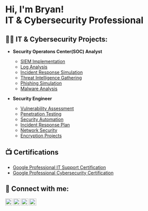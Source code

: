 <h1>Hi, I'm Bryan! <br/>IT</a> & Cybersecurity Professional</a> </a></h1>

<h2>👨‍💻 IT & Cybersecurity Projects:</h2>

- <b>Security Operatons Center(SOC) Analyst</b>

  - [SIEM Implementation](https://github.com/joshmadakor1/4chan-Image-Analysis-Middleware-C964) <b><i></b></i>
  - [Log Analysis](https://github.com/joshmadakor1/4chan-Image-Analysis-Middleware-C964) <b><i></b></i>
  - [Incident Response Simulation](https://github.com/joshmadakor1/4chan-Image-Analysis-Middleware-C964) <b><i></b></i>
  - [Threat Intelligence Gathering ](https://github.com/joshmadakor1/4chan-Image-Analysis-Middleware-C964) <b><i></b></i>
  - [Phishing Simulation](https://github.com/joshmadakor1/4chan-Image-Analysis-Middleware-C964) <b><i></b></i>
  - [Malware Analysis](https://github.com/joshmadakor1/4chan-Image-Analysis-Middleware-C964) <b><i></b></i>
- <b>Security Engineer</b>

  - [Vulnerability Assessment](https://github.com/joshmadakor1/4chan-Image-Analysis-Middleware-C964) <b><i></b></i>
  - [Penetration Testing](https://github.com/joshmadakor1/4chan-Image-Analysis-Middleware-C964) <b><i></b></i>
  - [Security Automation](https://github.com/joshmadakor1/4chan-Image-Analysis-Middleware-C964) <b><i></b></i>
  - [Incident Response Plan](https://github.com/joshmadakor1/4chan-Image-Analysis-Middleware-C964) <b><i></b></i>
  - [Network Security](https://github.com/joshmadakor1/4chan-Image-Analysis-Middleware-C964) <b><i></b></i>
  - [Encryption Projects](https://github.com/joshmadakor1/4chan-Image-Analysis-Middleware-C964) <b><i></b></i>


<h2>📺 Certifications</h2>

- [Google Professional IT Support Certification](https://www.youtube.com/watch?v=a83ASGn_V_s)
- [Google Professional Cybersecurity Certification](https://www.youtube.com/watch?v=uHy3oM7NnoU)


<h2> 🤳 Connect with me:</h2>

[<img align="left" alt="JoshMadakor | YouTube" width="22px" src="https://cdn.jsdelivr.net/npm/simple-icons@v3/icons/youtube.svg" />][youtube]
[<img align="left" alt="JoshMadakor | Twitter" width="22px" src="https://cdn.jsdelivr.net/npm/simple-icons@v3/icons/twitter.svg" />][twitter]
[<img align="left" alt="JoshMadakor | LinkedIn" width="22px" src="https://cdn.jsdelivr.net/npm/simple-icons@v3/icons/linkedin.svg" />][linkedin]
[<img align="left" alt="JoshMadakor | Instagram" width="22px" src="https://cdn.jsdelivr.net/npm/simple-icons@v3/icons/instagram.svg" />][instagram]

[twitter]: https://twitter.com/joshmadakor
[youtube]: https://www.youtube.com/c/joshmadakor
[instagram]: https://www.instagram.com/joshmadakor/
[linkedin]: https://linkedin.com/in/joshmadakor

<!--
**joshmadakor1/joshmadakor1** is a ✨ _special_ ✨ repository because its `README.md` (this file) appears on your GitHub profile.

Here are some ideas to get you started:

- 🔭 I’m currently working on ...
- 🌱 I’m currently learning ...
- 👯 I’m looking to collaborate on ...
- 🤔 I’m looking for help with ...
- 💬 Ask me about ...
- 📫 How to reach me: ...
- 😄 Pronouns: ...
- ⚡ Fun fact: ...
-->
